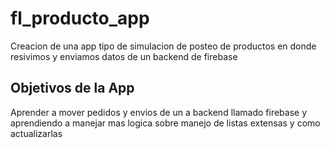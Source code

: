 # fl_producto_app

Creacion de una app tipo de simulacion de posteo de productos en donde resivimos
y enviamos datos de un backend de firebase 

## Objetivos de la App

Aprender a mover pedidos y envios de un a backend llamado firebase y aprendiendo a 
manejar mas logica sobre manejo de listas extensas y como actualizarlas
